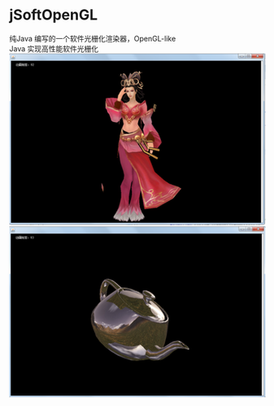# jSoftOpenGL
 纯Java 编写的一个软件光栅化渲染器，OpenGL-like <br>
Java 实现高性能软件光栅化   <br>
![Image text](https://raw.githubusercontent.com/wang2403986/jSoftOpenGL/master/bin/Animation.png)<br>
![Image text](https://raw.githubusercontent.com/wang2403986/jSoftOpenGL/master/bin/CubeMap.png)<br>
